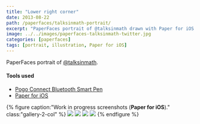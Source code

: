 ```yaml
---
title: "Lower right corner"
date: 2013-08-22
path: /paperfaces/talksinmath-portrait/
excerpt: "PaperFaces portrait of @talksinmath drawn with Paper for iOS on an iPad."
image: ../../images/paperfaces-talksinmath-twitter.jpg
categories: [paperfaces]
tags: [portrait, illustration, Paper for iOS]
---
```


PaperFaces portrait of [@talksinmath](https://twitter.com/talksinmath).

#### Tools used

- [Pogo Connect Bluetooth Smart Pen](https://www.amazon.com/gp/product/B009K448L4/ref=as_li_ss_tl?ie=UTF8&camp=1789&creative=390957&creativeASIN=B009K448L4&linkCode=as2&tag=mademist-20)
- [Paper for iOS](https://paper.bywetransfer.com/)

{% figure caption:"Work in progress screenshots (**Paper for iOS**)." class:"gallery-2-col" %}
[![](../../images/paperfaces-talksinmath-process-1-600.jpg)](../../images/paperfaces-talksinmath-process-1-lg.jpg)
[![](../../images/paperfaces-talksinmath-process-2-600.jpg)](../../images/paperfaces-talksinmath-process-2-lg.jpg)
[![](../../images/paperfaces-talksinmath-process-3-600.jpg)](../../images/paperfaces-talksinmath-process-3-lg.jpg)
[![](../../images/paperfaces-talksinmath-process-4-600.jpg)](../../images/paperfaces-talksinmath-process-4-lg.jpg)
{% endfigure %}
